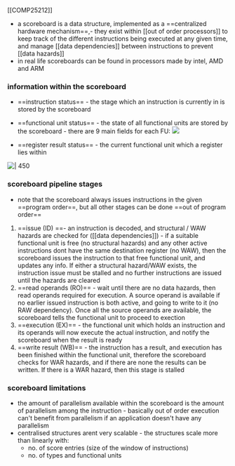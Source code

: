 [[COMP25212]]

- a scoreboard is a data structure, implemented as a ==centralized hardware mechanism==,- they exist within [[out of order processors]] to keep track of the different instructions being executed at any given time, and manage [[data dependencies]] between instructions to prevent [[data hazards]]
- in real life scoreboards can be found in processors made by intel, AMD and ARM

### information within the scoreboard
- ==instruction status== - the stage which an instruction is currently in is stored by the scoreboard
- ==functional unit status== - the state of all functional units are stored by the scoreboard - there are 9 main fields for each FU:
![](https://i.imgur.com/Ry1Fl1q.png)


- ==register result status== - the current functional unit which a register lies within

![ | 450](https://i.imgur.com/kERKgzW.png)

### scoreboard pipeline stages
- note that the scoreboard always issues instructions in the given ==program order==, but all other stages can be done ==out of program order==

1. ==issue (ID) ==- an instruction is decoded, and structural / WAW hazards are checked for ([[data dependencies]]) - if a suitable functional unit is free (no structural hazards) and any other active instructions dont have the same destination register (no WAW), then the scoreboard issues the instruction to that free functional unit, and updates any info. If either a structural hazard/WAW exists, the instruction issue must be stalled and no further instructions are issued until the hazards are cleared
2. ==read operands (RO)== - wait until there are no data hazards, then read operands required for execution. A source operand is available if no earlier issued instruction is both active, and going to write to it (no RAW dependency). Once all the source operands are available, the scoreboard tells the functional unit to proceed to exection
3. ==execution (EX)== - the functional unit which holds an instruction and its operands will now execute the actual instruction, and notify the scoreboard when the result is ready
4. ==write result (WB)== - the instruction has a result, and execution has been finished within the functional unit, therefore the scoreboard checks for WAR hazards, and if there are none the results can be written. If there is a WAR hazard, then this stage is stalled

### scoreboard limitations
- the amount of parallelism available within the scoreboard is the amount of parallelism among the instruction - basically out of order execution can't benefit from parallelism if an application doesn't have any parallelism
- centralised structures arent very scalable - the structures scale more than linearly with:
	- no. of score entries (size of the window of instructions)
	- no. of types and functional units
